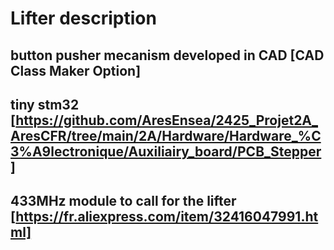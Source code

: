 # Lifter description

## button pusher mecanism developed in CAD [CAD Class Maker Option]
## tiny stm32 [https://github.com/AresEnsea/2425_Projet2A_AresCFR/tree/main/2A/Hardware/Hardware_%C3%A9lectronique/Auxiliairy_board/PCB_Stepper]
## 433MHz module to call for the lifter [https://fr.aliexpress.com/item/32416047991.html]


